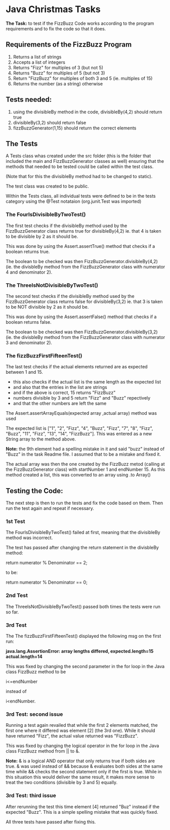 # Java Christmas Tasks

**The Task:** to test if the FizzBuzz Code works according to the program requirements and to fix the code so that it does.

## Requirements of the FizzBuzz Program 

1. Returns a list of strings
2. Accepts a list of integers
3. Returns "Fizz" for multiples of 3 (but not 5)
4. Returns "Buzz" for multiples of 5 (but not 3)
5. Return "FizzBuzz" for multiples of both 3 and 5 (ie. multiples of 15)
6. Returns the number (as a string) otherwise


## Tests needed: 

1. using the divisibleBy method in the code, divisibleBy(4,2) should return true
2. divisibleBy(3,2) should return false
3. fizzBuzzGenerator(1,15) should return the correct elements

## The Tests

A Tests class whas created under the src folder (this is the folder that included the main and FizzBuzzGenerator classes as well) ensuring that the methods that needed to be tested could be called within the test class.

(Note that for this the divisibleBy method had to be changed to static).

The test class was created to be public. 

Within the Tests class, all individual tests were defined to be in the tests category using the @Test notataion (org.junit.Test was imported)

### The FourIsDivisibleByTwoTest() 

The first test checks if the divisibleBy method used by the FizzBuzzGenerator class returns true for divisibleBy(4,2) ie. that 4 is taken to be divisible by 2 as it should be.

This was done by using the Assert.assertTrue() method that checks if a boolean returns true. 

The boolean to be checked was then FizzBuzzGenerator.divisibleBy(4,2) (ie. the divisbleBy method from the FizzBuzzGenerator class with numerator 4 and denominator 2). 

### The ThreeIsNotDivisibleByTwoTest() 

The second test checks if the divisibleBy method used by the FizzBuzzGenerator class returns false for divisibleBy(3,2) ie. that 3 is taken to be NOT divisible by 2 as it should be.

This was done by using the Assert.assertFalse() method that checks if a boolean returns false. 

The boolean to be checked was then FizzBuzzGenerator.divisibleBy(3,2) (ie. the divisbleBy method from the FizzBuzzGenerator class with numerator 3 and denominator 2). 

### The fizzBuzzFirstFifteenTest() 

The last test checks if the actual elements returned are as expected between 1 and 15.   

* this also checks if the actual list is the same length as the expected list  
* and also that the entries in the list are strings
* and if the above is correct, 15 returns "FizzBuzz"
* numbers divisible by 3 and 5 return "Fizz" and "Buzz" repectively
* and that the other numbers are left the same

The Assert.assertArrayEquals(expected array ,actual array) method was used

The expected list is ["1", "2", "Fizz", "4", "Buzz", "Fizz", "7", "8", "Fizz", "Buzz", "11", "Fizz", "13", "14", "FizzBuzz"]. This was entered as a new String array to the method above. 

**Note:** the 9th element had a spelling mistake in it and said "buzz" instead of "Buzz" in the task Readme file. I assumed that to be a mistake and fixed it. 

The actual array was then the one created by the FizzBuzz metod (calling at the FizzBuzzGenerator class) with startNumber 1 and endNumber 15. As this method created a list, this was converted to an array using .to Array()
   

## Testing the Code: 

The next step is then to run the tests and fix the code based on them. Then run the test again and repeat if necessary. 

### 1st Test

The FourIsDivisibleByTwoTest() failed at first, meaning that the divisibleBy method was incorrect. 

The test has passed after changing the return statement in the divisbleBy method:

   return numerator % Denominator == 2; 
   
to be:

   return numerator % Denominator == 0; 
   
### 2nd Test   

The ThreeIsNotDivisibleByTwoTest() passed both times the tests were run so far.  

### 3rd Test

The The fizzBuzzFirstFifteenTest() displayed the following msg on the first run:

**java.lang.AssertionError: array lengths differed, expected.length=15 actual.length=14**

This was fixed by changing the second parameter in the for loop in the Java class FizzBuzz method to be

i<=endNumber

instead of 

i<endNumber. 

### 3rd Test: second issue

Running a test again revailed that while the first 2 elements matched, the first one where it differed was element [2] (the 3rd one). While it should have returned "Fizz", the actual value returned was "FizzBuzz". 

This was fixed by changing the logical operator in the for loop in the Java class FizzBuzz method from || to &. 

**Note:** & is a logical AND operator that only returns true if both sides are true. & was used instead of && because & evaluates both sides at the same time while && checks the second statement only if the first is true.  While in this situation this would deliver the same result, it makes more sense to treat the two conditions (divisible by 3 and 5) equally. 

### 3rd Test: third issue 

After rerunning the test this time element [4] returned "Buz" instead if the expected "Buzz". This is a simple spelling mistake that was quickly fixed. 

All three tests have passed after fixing this. 








